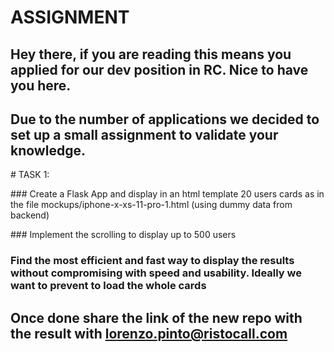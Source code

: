 # ASSIGNMENT

## Hey there, if you are reading this means you applied for our dev position in RC. Nice to have you here. 
## Due to the number of applications we decided to set up a small assignment to validate your knowledge. 




# TASK 1:

### Create a Flask App and display in an html template 20 users cards as in the file mockups/iphone-x-xs-11-pro-1.html (using dummy data from backend)

### Implement the scrolling to display up to 500 users 

### Find the most efficient and fast way to display the results without compromising with speed and usability. Ideally we want to prevent to load the whole cards





## Once done share the link of the new repo with the result with lorenzo.pinto@ristocall.com

